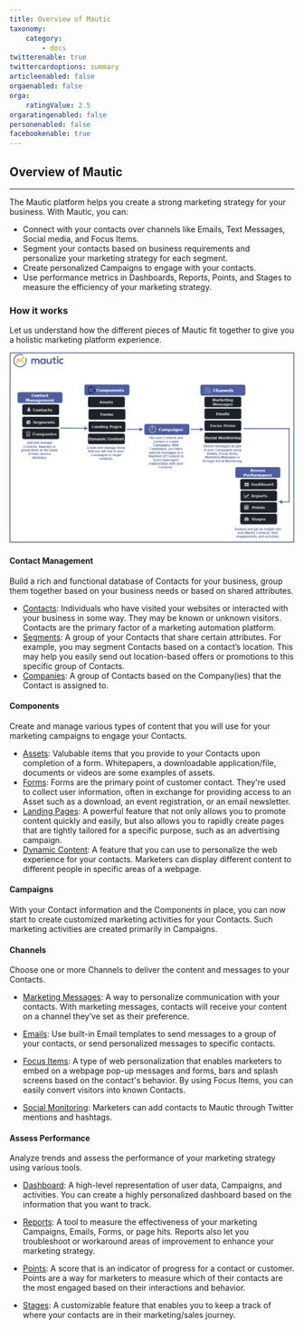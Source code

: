 ```yaml
---
title: Overview of Mautic
taxonomy:
    category:
        - docs
twitterenable: true
twittercardoptions: summary
articleenabled: false
orgaenabled: false
orga:
    ratingValue: 2.5
orgaratingenabled: false
personenabled: false
facebookenable: true
---
```


## Overview of Mautic
---

The Mautic platform helps you create a strong marketing strategy for your business. With Mautic, you can:
 - Connect with your contacts over channels like Emails, Text Messages, Social media, and Focus Items.
  - Segment your contacts based on business requirements and personalize your marketing strategy for each segment.
  - Create personalized Campaigns to engage with your contacts.
   - Use performance metrics in Dashboards, Reports, Points, and Stages to measure the efficiency of your marketing strategy.

### How it works  

Let us understand how the different pieces of Mautic fit together to give you a holistic marketing platform experience.

![Mautic Overview](mautic-overview.png)


#### Contact Management

Build a rich and functional database of Contacts for your business, group them together based on your business needs or based on shared attributes.

- [Contacts][contacts]: Individuals who have visited your websites or interacted with your business in some way. They may be known or unknown visitors. Contacts are the primary factor of a marketing automation platform.
- [Segments][segments]: A group of your Contacts that share certain attributes. For example, you may segment Contacts based on a contact’s location. This may help you easily send out location-based offers or promotions to this specific group of Contacts.
- [Companies][companies]: A group of Contacts based on the Company(ies) that the Contact is assigned to. 

 #### Components

Create and manage various types of content that you will use for your marketing campaigns to engage your Contacts.

- [Assets][assets]: Valubable items that you provide to your Contacts upon completion of a form. Whitepapers, a downloadable application/file, documents or videos are some examples of assets.
- [Forms][forms]: Forms are the primary point of customer contact. They're used to collect user information, often in exchange for providing access to an Asset such as a download, an event registration, or an email newsletter.
- [Landing Pages][landing-pages]: A powerful feature that not only allows you to promote content quickly and easily, but also allows you to rapidly create pages that are tightly tailored for a specific purpose, such as an advertising campaign.
- [Dynamic Content][dynamic-content]: A feature that you can use to personalize the web experience for your contacts. Marketers can display different content to different people in specific areas of a webpage.

#### Campaigns

With your Contact information and the Components in place, you can now start to create customized marketing activities for your Contacts. Such marketing activities are created primarily in Campaigns.

#### Channels

Choose one or more Channels to deliver the content and messages to your Contacts.

- [Marketing Messages][marketing-messages]: A way to personalize communication with your contacts. With marketing messages, contacts will receive your content on a channel they’ve set as their preference.

- [Emails][emails]: Use built-in Email templates to send messages to a group of your contacts, or send personalized messages to specific contacts.

- [Focus Items][focus-items]: A type of web personalization that enables marketers to embed on a webpage pop-up messages and forms, bars and splash screens based on the contact's behavior. By using Focus Items, you can easily convert visitors into known Contacts.

- [Social Monitoring][social-monitoring]: Marketers can add contacts to Mautic through Twitter mentions and hashtags.

#### Assess Performance

Analyze trends and assess the performance of your marketing strategy using various tools.

- [Dashboard][dashboard]: A high-level representation of user data, Campaigns, and activities. You can create a highly personalized dashboard based on the information that you want to track.

- [Reports][reports]: A tool to measure the effectiveness of your marketing Campaigns, Emails, Forms, or page hits. Reports also let you troubleshoot or workaround areas of improvement to enhance your marketing strategy.

- [Points][points]: A score that is an indicator of progress for a contact or customer. Points are a way for marketers to measure which of their contacts are the most engaged based on their interactions and behavior.

- [Stages][stages]: A customizable feature that enables you to keep a track of where your contacts are in their marketing/sales journey.

<!---links--->

[contacts]: </contacts>
[segments]: </contacts/manage-segments>
[companies]: </companies>
[assets]: </components/assets>
[forms]: </components/forms>
[landing-pages]: </components/landing-pages>
[dynamic-content]: </components/dynamic-web-content>
[campaigns]: </campaigns>
[marketing-messages]: </channels/marketing-messages>
[emails]: </channels/emails>
[focus-items]: </channels/focus-items>
[social-monitoring]: </channels/social-monitoring>
[dashboard]: </dashboard>
[reports]: </reports>
[points]: </points>
[stages]: </stages>
